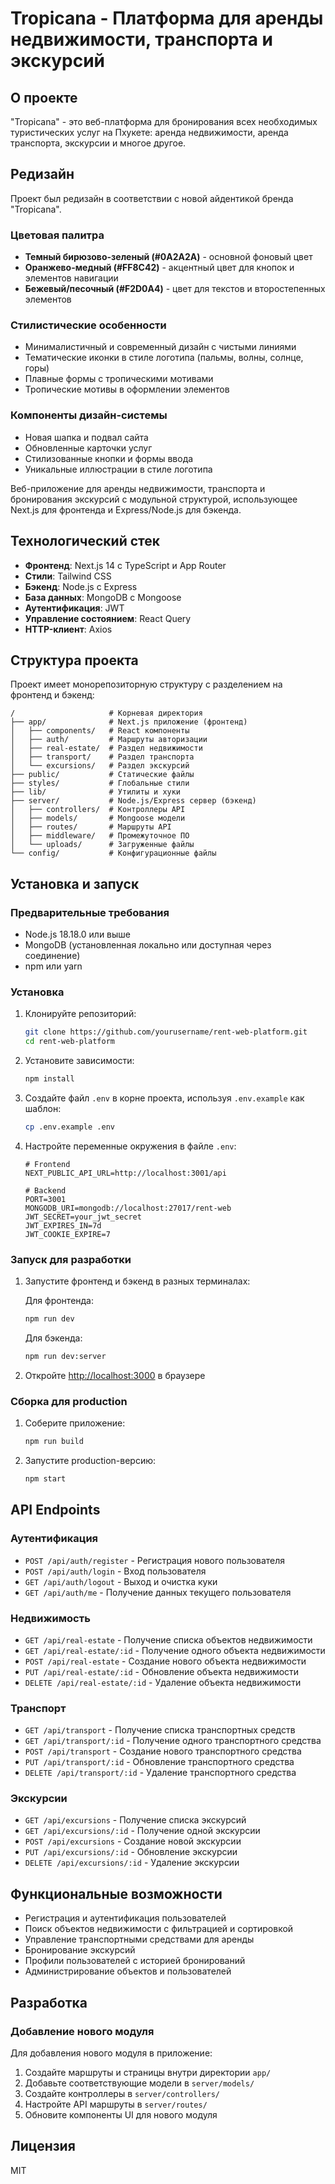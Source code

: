 # Tropicana - Платформа для аренды недвижимости, транспорта и экскурсий

## О проекте

"Tropicana" - это веб-платформа для бронирования всех необходимых туристических услуг на Пхукете: аренда недвижимости, аренда транспорта, экскурсии и многое другое.

## Редизайн

Проект был редизайн в соответствии с новой айдентикой бренда "Tropicana".

### Цветовая палитра

- **Темный бирюзово-зеленый (#0A2A2A)** - основной фоновый цвет
- **Оранжево-медный (#FF8C42)** - акцентный цвет для кнопок и элементов навигации
- **Бежевый/песочный (#F2D0A4)** - цвет для текстов и второстепенных элементов

### Стилистические особенности

- Минималистичный и современный дизайн с чистыми линиями
- Тематические иконки в стиле логотипа (пальмы, волны, солнце, горы)
- Плавные формы с тропическими мотивами
- Тропические мотивы в оформлении элементов

### Компоненты дизайн-системы

- Новая шапка и подвал сайта
- Обновленные карточки услуг
- Стилизованные кнопки и формы ввода
- Уникальные иллюстрации в стиле логотипа

Веб-приложение для аренды недвижимости, транспорта и бронирования экскурсий с модульной структурой, использующее Next.js для фронтенда и Express/Node.js для бэкенда.

## Технологический стек

- **Фронтенд**: Next.js 14 с TypeScript и App Router
- **Стили**: Tailwind CSS
- **Бэкенд**: Node.js с Express
- **База данных**: MongoDB с Mongoose
- **Аутентификация**: JWT
- **Управление состоянием**: React Query
- **HTTP-клиент**: Axios

## Структура проекта

Проект имеет монорепозиторную структуру с разделением на фронтенд и бэкенд:

```
/                     # Корневая директория
├── app/              # Next.js приложение (фронтенд)
│   ├── components/   # React компоненты
│   ├── auth/         # Маршруты авторизации
│   ├── real-estate/  # Раздел недвижимости
│   ├── transport/    # Раздел транспорта
│   └── excursions/   # Раздел экскурсий
├── public/           # Статические файлы
├── styles/           # Глобальные стили
├── lib/              # Утилиты и хуки
├── server/           # Node.js/Express сервер (бэкенд)
│   ├── controllers/  # Контроллеры API
│   ├── models/       # Mongoose модели
│   ├── routes/       # Маршруты API
│   ├── middleware/   # Промежуточное ПО
│   └── uploads/      # Загруженные файлы
└── config/           # Конфигурационные файлы
```

## Установка и запуск

### Предварительные требования

- Node.js 18.18.0 или выше
- MongoDB (установленная локально или доступная через соединение)
- npm или yarn

### Установка

1. Клонируйте репозиторий:

   ```bash
   git clone https://github.com/yourusername/rent-web-platform.git
   cd rent-web-platform
   ```

2. Установите зависимости:

   ```bash
   npm install
   ```

3. Создайте файл `.env` в корне проекта, используя `.env.example` как шаблон:

   ```bash
   cp .env.example .env
   ```

4. Настройте переменные окружения в файле `.env`:

   ```
   # Frontend
   NEXT_PUBLIC_API_URL=http://localhost:3001/api

   # Backend
   PORT=3001
   MONGODB_URI=mongodb://localhost:27017/rent-web
   JWT_SECRET=your_jwt_secret
   JWT_EXPIRES_IN=7d
   JWT_COOKIE_EXPIRE=7
   ```

### Запуск для разработки

1. Запустите фронтенд и бэкенд в разных терминалах:

   Для фронтенда:

   ```bash
   npm run dev
   ```

   Для бэкенда:

   ```bash
   npm run dev:server
   ```

2. Откройте [http://localhost:3000](http://localhost:3000) в браузере

### Сборка для production

1. Соберите приложение:

   ```bash
   npm run build
   ```

2. Запустите production-версию:
   ```bash
   npm start
   ```

## API Endpoints

### Аутентификация

- `POST /api/auth/register` - Регистрация нового пользователя
- `POST /api/auth/login` - Вход пользователя
- `GET /api/auth/logout` - Выход и очистка куки
- `GET /api/auth/me` - Получение данных текущего пользователя

### Недвижимость

- `GET /api/real-estate` - Получение списка объектов недвижимости
- `GET /api/real-estate/:id` - Получение одного объекта недвижимости
- `POST /api/real-estate` - Создание нового объекта недвижимости
- `PUT /api/real-estate/:id` - Обновление объекта недвижимости
- `DELETE /api/real-estate/:id` - Удаление объекта недвижимости

### Транспорт

- `GET /api/transport` - Получение списка транспортных средств
- `GET /api/transport/:id` - Получение одного транспортного средства
- `POST /api/transport` - Создание нового транспортного средства
- `PUT /api/transport/:id` - Обновление транспортного средства
- `DELETE /api/transport/:id` - Удаление транспортного средства

### Экскурсии

- `GET /api/excursions` - Получение списка экскурсий
- `GET /api/excursions/:id` - Получение одной экскурсии
- `POST /api/excursions` - Создание новой экскурсии
- `PUT /api/excursions/:id` - Обновление экскурсии
- `DELETE /api/excursions/:id` - Удаление экскурсии

## Функциональные возможности

- Регистрация и аутентификация пользователей
- Поиск объектов недвижимости с фильтрацией и сортировкой
- Управление транспортными средствами для аренды
- Бронирование экскурсий
- Профили пользователей с историей бронирований
- Администрирование объектов и пользователей

## Разработка

### Добавление нового модуля

Для добавления нового модуля в приложение:

1. Создайте маршруты и страницы внутри директории `app/`
2. Добавьте соответствующие модели в `server/models/`
3. Создайте контроллеры в `server/controllers/`
4. Настройте API маршруты в `server/routes/`
5. Обновите компоненты UI для нового модуля

## Лицензия

MIT

